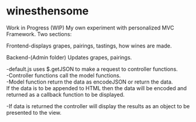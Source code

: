 # winesthensome
Work in Progress (WIP)
My own experiment with personalized MVC Framework.
Two sections:

Frontend-displays grapes, pairings, tastings, how wines are made.

Backend-(Admin folder) Updates grapes, pairings.

-default.js uses $.getJSON to make a request to controller functions.  
-Controller functions call the model functions.  
-Model function return the data as encodeJSON or return the data.  
  If the data is to be appended to HTML then the data will be encoded and returned as
  a callback function to be displayed.
  
  -If data is returned the controller will display the results as an object to be presented to the view.
